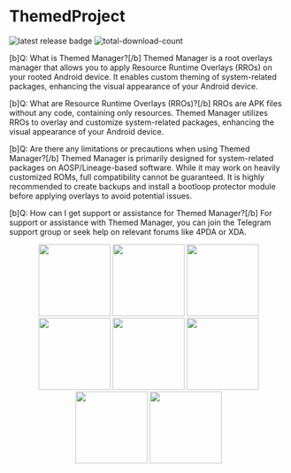 # ThemedProject
![latest release badge](https://img.shields.io/github/v/release/Osanosa/ThemedProject?sort=semver)
![total-download-count](https://img.shields.io/github/downloads/Osanosa/ThemedProject/total?color=brightgreen)

[b]Q: What is Themed Manager?[/b]
Themed Manager is a root overlays manager that allows you to apply Resource Runtime Overlays (RROs) on your rooted Android device. It enables custom theming of system-related packages, enhancing the visual appearance of your Android device.

[b]Q: What are Resource Runtime Overlays (RROs)?[/b]
RROs are APK files without any code, containing only resources. Themed Manager utilizes RROs to overlay and customize system-related packages, enhancing the visual appearance of your Android device.

[b]Q: Are there any limitations or precautions when using Themed Manager?[/b]
Themed Manager is primarily designed for system-related packages on AOSP/Lineage-based software. While it may work on heavily customized ROMs, full compatibility cannot be guaranteed. It is highly recommended to create backups and install a bootloop protector module before applying overlays to avoid potential issues.

[b]Q: How can I get support or assistance for Themed Manager?[/b]
For support or assistance with Themed Manager, you can join the Telegram support group or seek help on relevant forums like 4PDA or XDA.

<p align="center">
  <img src="https://user-images.githubusercontent.com/80209416/236940533-28376b1a-5b31-4d0b-8b44-376da9f38b87.jpg" width="130">
  <img src="https://user-images.githubusercontent.com/80209416/236940535-e9febd98-20a5-4662-be07-e675b73f4a60.jpg" width="130">
  <img src="https://user-images.githubusercontent.com/80209416/236940538-35b0b782-86cc-4a19-bc82-b3de2ef46b1c.jpg" width="130">
  <img src="https://user-images.githubusercontent.com/80209416/236940540-c39433c1-4f02-43b8-aa14-5b4e8fc04a0a.jpg" width="130">
  <img src="https://user-images.githubusercontent.com/80209416/236940526-752c22a2-936d-4a4d-9f03-ed01345b2217.jpg" width="130">
  <img src="https://user-images.githubusercontent.com/80209416/236940530-598603ea-0b8c-4ec6-8a99-02fd5bb8008c.jpg" width="130">
  <img src="https://user-images.githubusercontent.com/80209416/236940531-2be2d446-ae46-4d7e-b452-941f6d17fdd7.jpg" width="130">
  <img src="https://user-images.githubusercontent.com/80209416/236940532-d8a4e334-6aaf-4fe6-9b8e-3c8f0a30f59d.jpg" width="130">

</p>
